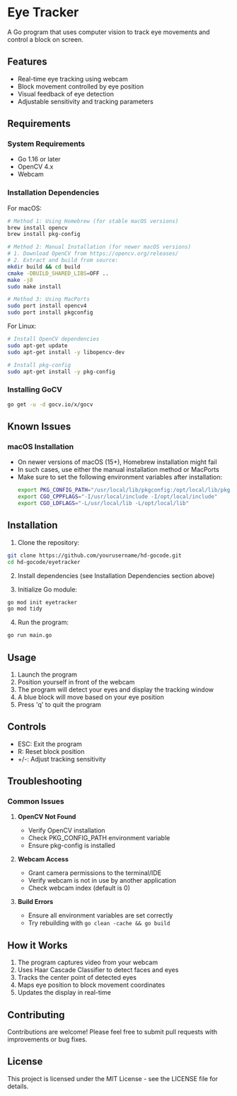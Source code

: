 # Eye Tracker

A Go program that uses computer vision to track eye movements and control a block on screen.

## Features

- Real-time eye tracking using webcam
- Block movement controlled by eye position
- Visual feedback of eye detection
- Adjustable sensitivity and tracking parameters

## Requirements

### System Requirements
- Go 1.16 or later
- OpenCV 4.x
- Webcam

### Installation Dependencies

For macOS:
```bash
# Method 1: Using Homebrew (for stable macOS versions)
brew install opencv
brew install pkg-config

# Method 2: Manual Installation (for newer macOS versions)
# 1. Download OpenCV from https://opencv.org/releases/
# 2. Extract and build from source:
mkdir build && cd build
cmake -DBUILD_SHARED_LIBS=OFF ..
make -j8
sudo make install

# Method 3: Using MacPorts
sudo port install opencv4
sudo port install pkgconfig
```

For Linux:
```bash
# Install OpenCV dependencies
sudo apt-get update
sudo apt-get install -y libopencv-dev

# Install pkg-config
sudo apt-get install -y pkg-config
```

### Installing GoCV
```bash
go get -u -d gocv.io/x/gocv
```

## Known Issues

### macOS Installation
- On newer versions of macOS (15+), Homebrew installation might fail
- In such cases, use either the manual installation method or MacPorts
- Make sure to set the following environment variables after installation:
  ```bash
  export PKG_CONFIG_PATH="/usr/local/lib/pkgconfig:/opt/local/lib/pkgconfig"
  export CGO_CPPFLAGS="-I/usr/local/include -I/opt/local/include"
  export CGO_LDFLAGS="-L/usr/local/lib -L/opt/local/lib"
  ```

## Installation

1. Clone the repository:
```bash
git clone https://github.com/yourusername/hd-gocode.git
cd hd-gocode/eyetracker
```

2. Install dependencies (see Installation Dependencies section above)

3. Initialize Go module:
```bash
go mod init eyetracker
go mod tidy
```

4. Run the program:
```bash
go run main.go
```

## Usage

1. Launch the program
2. Position yourself in front of the webcam
3. The program will detect your eyes and display the tracking window
4. A blue block will move based on your eye position
5. Press 'q' to quit the program

## Controls

- ESC: Exit the program
- R: Reset block position
- +/-: Adjust tracking sensitivity

## Troubleshooting

### Common Issues

1. **OpenCV Not Found**
   - Verify OpenCV installation
   - Check PKG_CONFIG_PATH environment variable
   - Ensure pkg-config is installed

2. **Webcam Access**
   - Grant camera permissions to the terminal/IDE
   - Verify webcam is not in use by another application
   - Check webcam index (default is 0)

3. **Build Errors**
   - Ensure all environment variables are set correctly
   - Try rebuilding with `go clean -cache && go build`

## How it Works

1. The program captures video from your webcam
2. Uses Haar Cascade Classifier to detect faces and eyes
3. Tracks the center point of detected eyes
4. Maps eye position to block movement coordinates
5. Updates the display in real-time

## Contributing

Contributions are welcome! Please feel free to submit pull requests with improvements or bug fixes.

## License

This project is licensed under the MIT License - see the LICENSE file for details. 